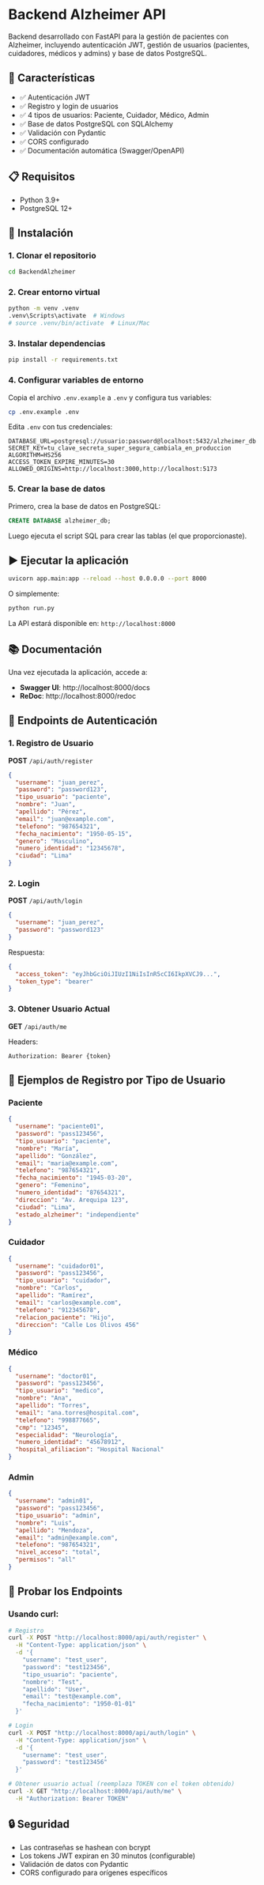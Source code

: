# Backend Alzheimer API

Backend desarrollado con FastAPI para la gestión de pacientes con Alzheimer, incluyendo autenticación JWT, gestión de usuarios (pacientes, cuidadores, médicos y admins) y base de datos PostgreSQL.

## 🚀 Características

- ✅ Autenticación JWT
- ✅ Registro y login de usuarios
- ✅ 4 tipos de usuarios: Paciente, Cuidador, Médico, Admin
- ✅ Base de datos PostgreSQL con SQLAlchemy
- ✅ Validación con Pydantic
- ✅ CORS configurado
- ✅ Documentación automática (Swagger/OpenAPI)

## 📋 Requisitos

- Python 3.9+
- PostgreSQL 12+

## 🔧 Instalación

### 1. Clonar el repositorio

```bash
cd BackendAlzheimer
```

### 2. Crear entorno virtual

```bash
python -m venv .venv
.venv\Scripts\activate  # Windows
# source .venv/bin/activate  # Linux/Mac
```

### 3. Instalar dependencias

```bash
pip install -r requirements.txt
```

### 4. Configurar variables de entorno

Copia el archivo `.env.example` a `.env` y configura tus variables:

```bash
cp .env.example .env
```

Edita `.env` con tus credenciales:

```env
DATABASE_URL=postgresql://usuario:password@localhost:5432/alzheimer_db
SECRET_KEY=tu_clave_secreta_super_segura_cambiala_en_produccion
ALGORITHM=HS256
ACCESS_TOKEN_EXPIRE_MINUTES=30
ALLOWED_ORIGINS=http://localhost:3000,http://localhost:5173
```

### 5. Crear la base de datos

Primero, crea la base de datos en PostgreSQL:

```sql
CREATE DATABASE alzheimer_db;
```

Luego ejecuta el script SQL para crear las tablas (el que proporcionaste).

## ▶️ Ejecutar la aplicación

```bash
uvicorn app.main:app --reload --host 0.0.0.0 --port 8000
```

O simplemente:

```bash
python run.py
```

La API estará disponible en: `http://localhost:8000`

## 📚 Documentación

Una vez ejecutada la aplicación, accede a:

- **Swagger UI**: http://localhost:8000/docs
- **ReDoc**: http://localhost:8000/redoc

## 🔐 Endpoints de Autenticación

### 1. Registro de Usuario

**POST** `/api/auth/register`

```json
{
  "username": "juan_perez",
  "password": "password123",
  "tipo_usuario": "paciente",
  "nombre": "Juan",
  "apellido": "Pérez",
  "email": "juan@example.com",
  "telefono": "987654321",
  "fecha_nacimiento": "1950-05-15",
  "genero": "Masculino",
  "numero_identidad": "12345678",
  "ciudad": "Lima"
}
```

### 2. Login

**POST** `/api/auth/login`

```json
{
  "username": "juan_perez",
  "password": "password123"
}
```

Respuesta:

```json
{
  "access_token": "eyJhbGciOiJIUzI1NiIsInR5cCI6IkpXVCJ9...",
  "token_type": "bearer"
}
```

### 3. Obtener Usuario Actual

**GET** `/api/auth/me`

Headers:
```
Authorization: Bearer {token}
```

## 📝 Ejemplos de Registro por Tipo de Usuario

### Paciente

```json
{
  "username": "paciente01",
  "password": "pass123456",
  "tipo_usuario": "paciente",
  "nombre": "María",
  "apellido": "González",
  "email": "maria@example.com",
  "telefono": "987654321",
  "fecha_nacimiento": "1945-03-20",
  "genero": "Femenino",
  "numero_identidad": "87654321",
  "direccion": "Av. Arequipa 123",
  "ciudad": "Lima",
  "estado_alzheimer": "independiente"
}
```

### Cuidador

```json
{
  "username": "cuidador01",
  "password": "pass123456",
  "tipo_usuario": "cuidador",
  "nombre": "Carlos",
  "apellido": "Ramírez",
  "email": "carlos@example.com",
  "telefono": "912345678",
  "relacion_paciente": "Hijo",
  "direccion": "Calle Los Olivos 456"
}
```

### Médico

```json
{
  "username": "doctor01",
  "password": "pass123456",
  "tipo_usuario": "medico",
  "nombre": "Ana",
  "apellido": "Torres",
  "email": "ana.torres@hospital.com",
  "telefono": "998877665",
  "cmp": "12345",
  "especialidad": "Neurología",
  "numero_identidad": "45678912",
  "hospital_afiliacion": "Hospital Nacional"
}
```

### Admin

```json
{
  "username": "admin01",
  "password": "pass123456",
  "tipo_usuario": "admin",
  "nombre": "Luis",
  "apellido": "Mendoza",
  "email": "admin@example.com",
  "telefono": "987654321",
  "nivel_acceso": "total",
  "permisos": "all"
}
```

## 🧪 Probar los Endpoints

### Usando curl:

```bash
# Registro
curl -X POST "http://localhost:8000/api/auth/register" \
  -H "Content-Type: application/json" \
  -d '{
    "username": "test_user",
    "password": "test123456",
    "tipo_usuario": "paciente",
    "nombre": "Test",
    "apellido": "User",
    "email": "test@example.com",
    "fecha_nacimiento": "1950-01-01"
  }'

# Login
curl -X POST "http://localhost:8000/api/auth/login" \
  -H "Content-Type: application/json" \
  -d '{
    "username": "test_user",
    "password": "test123456"
  }'

# Obtener usuario actual (reemplaza TOKEN con el token obtenido)
curl -X GET "http://localhost:8000/api/auth/me" \
  -H "Authorization: Bearer TOKEN"
```


## 🔒 Seguridad

- Las contraseñas se hashean con bcrypt
- Los tokens JWT expiran en 30 minutos (configurable)
- Validación de datos con Pydantic
- CORS configurado para orígenes específicos

